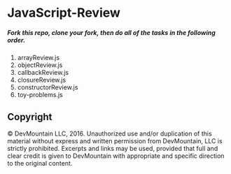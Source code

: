 JavaScript-Review
====================
##### Fork this repo, clone your fork, then do all of the tasks in the following order.
1. arrayReview.js
2. objectReview.js
3. callbackReview.js
4. closureReview.js
5. constructorReview.js
6. toy-problems.js

## Copyright

© DevMountain LLC, 2016. Unauthorized use and/or duplication of this material without express and written permission from DevMountain, LLC is strictly prohibited. Excerpts and links may be used, provided that full and clear credit is given to DevMountain with appropriate and specific direction to the original content.
